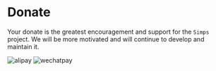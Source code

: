 # Donate

Your donate is the greatest encouragement and support for the `Simps` project. We will be more motivated and will continue to develop and maintain it.

![alipay](https://cdn.jsdelivr.net/gh/sy-records/staticfile/images/alipay.jpg ':size=362x562')
![wechatpay](https://cdn.jsdelivr.net/gh/sy-records/staticfile/images/wechatpay.png ':size=autox562')